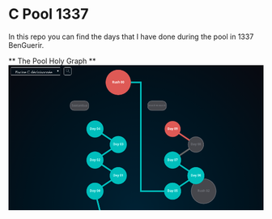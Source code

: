 # C Pool 1337
In this repo you can find the days that I have done during the pool in 1337 BenGuerir.

** The Pool Holy Graph **
![Holy Graph](<c-pool.png>)
